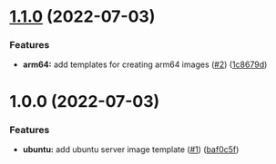 # [1.1.0](https://github.com/brucellino/packer-templates/compare/v1.0.0...v1.1.0) (2022-07-03)


### Features

* **arm64:** add templates for creating arm64 images ([#2](https://github.com/brucellino/packer-templates/issues/2)) ([1c8679d](https://github.com/brucellino/packer-templates/commit/1c8679d463a0a9165b1a91819be6cad726b13018))

# 1.0.0 (2022-07-03)


### Features

* **ubuntu:** add ubuntu server image template ([#1](https://github.com/brucellino/packer-templates/issues/1)) ([baf0c5f](https://github.com/brucellino/packer-templates/commit/baf0c5fc2e2aa47cd5a9cdb371d4777cad495355))
